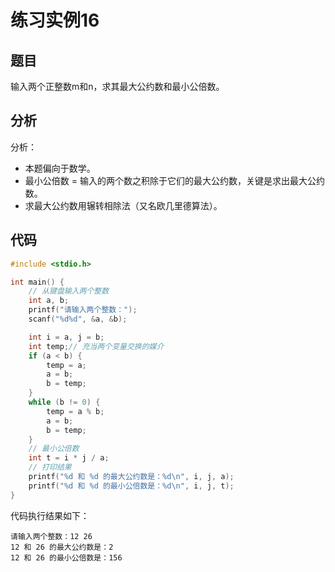 # 练习实例16

## 题目

输入两个正整数m和n，求其最大公约数和最小公倍数。


## 分析

分析：
- 本题偏向于数学。
- 最小公倍数 = 输入的两个数之积除于它们的最大公约数，关键是求出最大公约数。
- 求最大公约数用辗转相除法（又名欧几里德算法）。


## 代码

```c
#include <stdio.h>

int main() {
    // 从键盘输入两个整数
    int a, b;
    printf("请输入两个整数：");
    scanf("%d%d", &a, &b);

    int i = a, j = b;
    int temp;// 充当两个变量交换的媒介
    if (a < b) {
        temp = a;
        a = b;
        b = temp;
    }
    while (b != 0) {
        temp = a % b;
        a = b;
        b = temp;
    }
    // 最小公倍数
    int t = i * j / a;
    // 打印结果
    printf("%d 和 %d 的最大公约数是：%d\n", i, j, a);
    printf("%d 和 %d 的最小公倍数是：%d\n", i, j, t);
}
```

代码执行结果如下：

```text
请输入两个整数：12 26
12 和 26 的最大公约数是：2
12 和 26 的最小公倍数是：156
```